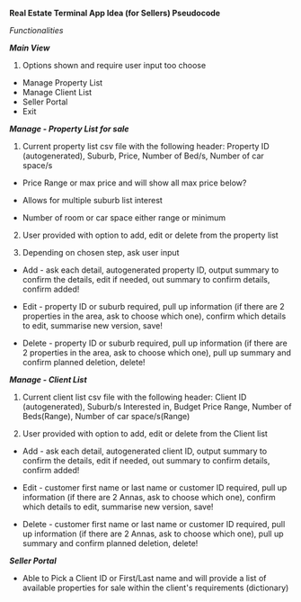 **Real Estate Terminal App Idea (for Sellers) Pseudocode**

*Functionalities*

***Main View***
1. Options shown and require user input too choose
* Manage Property List
* Manage Client List
* Seller Portal
* Exit

***Manage - Property List for sale***

1. Current property list csv file with the following header: Property ID (autogenerated), Suburb, Price, Number of Bed/s, Number of car space/s

* Price Range or max price and will show all max price below?

* Allows for multiple suburb list interest 

* Number of room or car space either range or minimum

2. User provided with option to add, edit or delete from the property list 

3. Depending on chosen step, ask user input 
* Add - ask each detail, autogenerated property ID, output summary to confirm the details, edit if needed, out summary to confirm details, confirm added!

* Edit - property ID or suburb required, pull up information (if there are 2 properties in the area, ask to choose which one), confirm which details to edit, summarise new version, save!

* Delete - property ID or suburb required, pull up information (if there are 2 properties in the area, ask to choose which one), pull up summary and confirm planned deletion, delete!


***Manage -  Client List***

1. Current client list csv file with the following header: Client ID (autogenerated), Suburb/s Interested in, Budget Price Range, Number of Beds(Range), Number of car space/s(Range)

2. User provided with option to add, edit or delete from the Client list 
* Add - ask each detail, autogenerated client ID, output summary to confirm the details, edit if needed, out summary to confirm details, confirm added!

* Edit - customer first name or last name or customer ID required, pull up information (if there are 2 Annas, ask to choose which one), confirm which details to edit, summarise new version, save!

* Delete - customer first name or last name or customer ID required, pull up information (if there are 2 Annas, ask to choose which one), pull up summary and confirm planned deletion, delete!

***Seller Portal***

* Able to Pick a Client ID or First/Last name and will provide a list of available properties for sale within the client's requirements (dictionary)